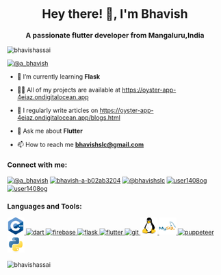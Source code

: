 <h1 align="center">Hey there! 👋, I'm Bhavish</h1>
<h3 align="center">A passionate flutter developer from Mangaluru,India</h3>

<p align="left"> <img src="https://komarev.com/ghpvc/?username=bhavishassai&label=Profile%20views&color=0e75b6&style=flat" alt="bhavishassai" /> </p>

<p align="left"> <a href="https://twitter.com/@a_bhavish" target="blank"><img src="https://img.shields.io/twitter/follow/a_bhavish?logo=twitter&style=for-the-badge" alt="@a_bhavish" /></a> </p>

- 🌱 I’m currently learning **Flask**

- 👨‍💻 All of my projects are available at https://oyster-app-4eiaz.ondigitalocean.app

- 📝 I regularly write articles on https://oyster-app-4eiaz.ondigitalocean.app/blogs.html

- 💬 Ask me about **Flutter**

- 📫 How to reach me **bhavishslc@gmail.com**

<h3 align="left">Connect with me:</h3>
<p align="left">
<a href="https://twitter.com/@a_bhavish" target="blank"><img align="center" src="https://raw.githubusercontent.com/rahuldkjain/github-profile-readme-generator/master/src/images/icons/Social/twitter.svg" alt="@a_bhavish" height="30" width="40" /></a>
<a href="https://linkedin.com/in/bhavish-a-b02ab3204" target="blank"><img align="center" src="https://raw.githubusercontent.com/rahuldkjain/github-profile-readme-generator/master/src/images/icons/Social/linked-in-alt.svg" alt="bhavish-a-b02ab3204" height="30" width="40" /></a>
<a href="https://medium.com/@bhavishslc" target="blank"><img align="center" src="https://raw.githubusercontent.com/rahuldkjain/github-profile-readme-generator/master/src/images/icons/Social/medium.svg" alt="@bhavishslc" height="30" width="40" /></a>
<a href="https://www.hackerrank.com/user1408og" target="blank"><img align="center" src="https://raw.githubusercontent.com/rahuldkjain/github-profile-readme-generator/master/src/images/icons/Social/hackerrank.svg" alt="user1408og" height="30" width="40" /></a>
<a href="https://www.leetcode.com/user1408og" target="blank"><img align="center" src="https://raw.githubusercontent.com/rahuldkjain/github-profile-readme-generator/master/src/images/icons/Social/leet-code.svg" alt="user1408og" height="30" width="40" /></a>
</p>

<h3 align="left">Languages and Tools:</h3>
<p align="left"> <a href="https://www.w3schools.com/cpp/" target="_blank" rel="noreferrer"> <img src="https://raw.githubusercontent.com/devicons/devicon/master/icons/cplusplus/cplusplus-original.svg" alt="cplusplus" width="40" height="40"/> </a> <a href="https://dart.dev" target="_blank" rel="noreferrer"> <img src="https://www.vectorlogo.zone/logos/dartlang/dartlang-icon.svg" alt="dart" width="40" height="40"/> </a> <a href="https://firebase.google.com/" target="_blank" rel="noreferrer"> <img src="https://www.vectorlogo.zone/logos/firebase/firebase-icon.svg" alt="firebase" width="40" height="40"/> </a> <a href="https://flask.palletsprojects.com/" target="_blank" rel="noreferrer"> <img src="https://www.vectorlogo.zone/logos/pocoo_flask/pocoo_flask-icon.svg" alt="flask" width="40" height="40"/> </a> <a href="https://flutter.dev" target="_blank" rel="noreferrer"> <img src="https://www.vectorlogo.zone/logos/flutterio/flutterio-icon.svg" alt="flutter" width="40" height="40"/> </a> <a href="https://git-scm.com/" target="_blank" rel="noreferrer"> <img src="https://www.vectorlogo.zone/logos/git-scm/git-scm-icon.svg" alt="git" width="40" height="40"/> </a> <a href="https://www.linux.org/" target="_blank" rel="noreferrer"> <img src="https://raw.githubusercontent.com/devicons/devicon/master/icons/linux/linux-original.svg" alt="linux" width="40" height="40"/> </a> <a href="https://www.mysql.com/" target="_blank" rel="noreferrer"> <img src="https://raw.githubusercontent.com/devicons/devicon/master/icons/mysql/mysql-original-wordmark.svg" alt="mysql" width="40" height="40"/> </a> <a href="https://github.com/puppeteer/puppeteer" target="_blank" rel="noreferrer"> <img src="https://www.vectorlogo.zone/logos/pptrdev/pptrdev-official.svg" alt="puppeteer" width="40" height="40"/> </a> <a href="https://www.python.org" target="_blank" rel="noreferrer"> <img src="https://raw.githubusercontent.com/devicons/devicon/master/icons/python/python-original.svg" alt="python" width="40" height="40"/> </a> </p>

<p><img align="center" src="https://github-readme-stats.vercel.app/api/top-langs?username=bhavishassai&show_icons=true&locale=en&layout=compact" alt="bhavishassai" /></p>
